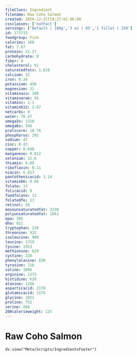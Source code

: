 ```yaml
---
fileClass: Ingredient
filename: Raw Coho Salmon
created: 2024-12-21T19:27:02-06:00
cssclasses: ['nutFact']
servings: ['Default | 100g','3 oz | 85','1 fillet | 159']
id: 173715
foodgroup: Fish
calories: 160
fat: 7.67
protein: 21.27
carbohydrate: 0
fiber: 0
cholesterol: 51
saturatedfats: 1.816
calcium: 12
iron: 0.34
potassium: 450
magnesium: 31
vitaminaiu: 188
vitaminarae: 56
vitaminc: 1.1
vitaminb12: 2.67
netcarbs: 0
water: 70.47
omega3s: 1318
omega6s: 349
pralscore: 10.76
phosphorus: 292
sodium: 47
zinc: 0.43
copper: 0.048
manganese: 0.012
selenium: 12.6
thiamin: 0.09
riboflavin: 0.11
niacin: 6.813
pantothenicacid: 1.14
vitaminb6: 0.66
folate: 13
folicacid: 0
foodfolate: 13
folatedfe: 13
retinol: 56
monounsaturatedfat: 3330
polyunsaturatedfat: 1861
epa: 385
dha: 821
tryptophan: 238
threonine: 932
isoleucine: 980
leucine: 1729
lysine: 1953
methionine: 629
cystine: 228
phenylalanine: 830
tyrosine: 718
valine: 1096
arginine: 1273
histidine: 626
alanine: 1286
asparticacid: 2178
glutamicacid: 3175
glycine: 1021
proline: 752
serine: 868
200calorieweight: 125
---
```


# Raw Coho Salmon

```dataviewjs
dv.view("Meta/Scripts/IngredientsFooter")
```